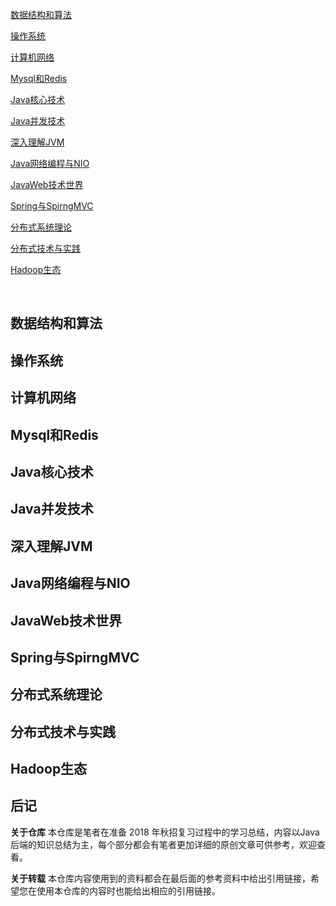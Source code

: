 [数据结构和算法](#数据结构和算法) 

[操作系统](#操作系统)

[计算机网络](#计算机网络) 

[Mysql和Redis](#Mysql和Redis) 

[Java核心技术](#Java核心技术)

[Java并发技术](#Java并发技术) 

[深入理解JVM](#深入理解JVM)

[Java网络编程与NIO](#Java网络编程与NIO)

[JavaWeb技术世界](#JavaWeb技术世界) 

[Spring与SpirngMVC](#Spring与SpirngMVC) 

[分布式系统理论](#分布式系统理论)

[分布式技术与实践](#分布式技术与实践)

[Hadoop生态](#Hadoop生态)

</br>

## 数据结构和算法

## 操作系统

## 计算机网络

## Mysql和Redis

## Java核心技术

## Java并发技术

## 深入理解JVM

## Java网络编程与NIO

## JavaWeb技术世界

## Spring与SpirngMVC

## 分布式系统理论

## 分布式技术与实践

## Hadoop生态

## 后记

**关于仓库**
本仓库是笔者在准备 2018 年秋招复习过程中的学习总结，内容以Java后端的知识总结为主，每个部分都会有笔者更加详细的原创文章可供参考，欢迎查看。 

**关于转载**
本仓库内容使用到的资料都会在最后面的参考资料中给出引用链接，希望您在使用本仓库的内容时也能给出相应的引用链接。


